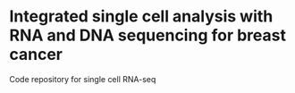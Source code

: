 # Integrated single cell analysis with RNA and DNA sequencing for breast cancer
Code repository for single cell RNA-seq
